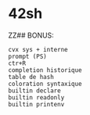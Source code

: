# 42sh

ZZ## BONUS:

	cvx sys + interne
	prompt (PS)
	ctr+R
	completion historique
	table de hash
	coloration syntaxique
	builtin declare
	builtin readonly
	builtin printenv
